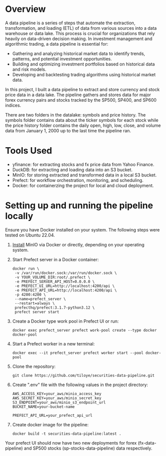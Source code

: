 # Overview
A data pipeline is a series of steps that automate the extraction, transformation, and loading (ETL) of data from various sources into a data warehouse or data lake. This process is crucial for organizations that rely heavily on data-driven decision making. In investment management and algorithmic trading, a data pipeline is essential for:
* Gathering and analyzing historical market data to identify trends, patterns, and potential investment opportunities.
* Building and optimizing investment portfolios based on historical data and risk models.
* Developing and backtesting trading algorithms using historical market data.

In this project, I built a data pipeline to extract and store currency and stock price data in a data lake. The pipeline gathers and stores data for major forex currency pairs and stocks tracked by the SP500, SP400, and SP600 indices.

There are two folders in the datalake: symbols and price history. The symbols folder contains data about the ticker symbols for each stock while the price history folder contains the daily open, high, low, close, and volume data from January 1, 2000 up to the last time the pipeline ran.

# Tools Used
* yfinance: for extracting stocks and fx price data from Yahoo Finance.
* DuckDB: for extracting and loading data into an S3 bucket.
* MinIO: for storing extracted and transformed data in a local S3 bucket.
* Prefect: for workflow orchestration, monitoring, and scheduling.
* Docker: for containerzing the project for local and cloud deployment.

# Setting up and running the pipeline locally 
Ensure you have Docker installed on your system. The following steps were tested on Ubuntu 22.04.

1. [Install](https://min.io/docs/minio/container/index.html) MinIO via Docker or directly, depending on your operating system.
2. Start Prefect server in a Docker container:
    ```
    docker run \
     -v /var/run/docker.sock:/var/run/docker.sock \
     -v YOUR_VOLUME_DIR:root/.prefect \
     -e PREFECT_SERVER_API_HOST=0.0.0.0 \
     -e PREFECT_UI_URL=http://localhost:4200/api \
     -e PREFECT_API_URL=http://localhost:4200/api \
     -p 4200:4200 \
     --name=prefect_server \
     --restart=always \
     prefecthq/prefect:3.1.7-python3.12 \
     prefect server start
    ```
3. Create a Docker type work pool in Prefect UI or run:
    ```
    docker exec prefect_server prefect work-pool create --type docker docker-pool
    ```
4. Start a Prefect worker in a new terminal:
    ```
    docker exec --it prefect_server prefect worker start --pool docker-pool
    ```

5. Clone the repository:
    ```
    git clone https://github.com/tiloye/securities-data-pipeline.git
    ```
4. Create ".env" file with the following values in the project directory:
    ```
    AWS_ACCESS_KEY=your_aws/minio_access_key
    AWS_SECRET_KEY=your_aws/minio_secret_key
    S3_ENDPOINT=your_aws/minio_s3_endpoint_url
    BUCKET_NAME=your-bucket-name
    
    PREFECT_API_URL=your_prefect_api_url
    ```
5. Create docker image for the pipeline:
    ```
    docker build -t securities-data-pipeline:latest .
    ```

Your prefect UI should now have two new deployments for forex (fx-data-pipeline) and SP500 stocks (sp-stocks-data-pipeline) data respectively.
